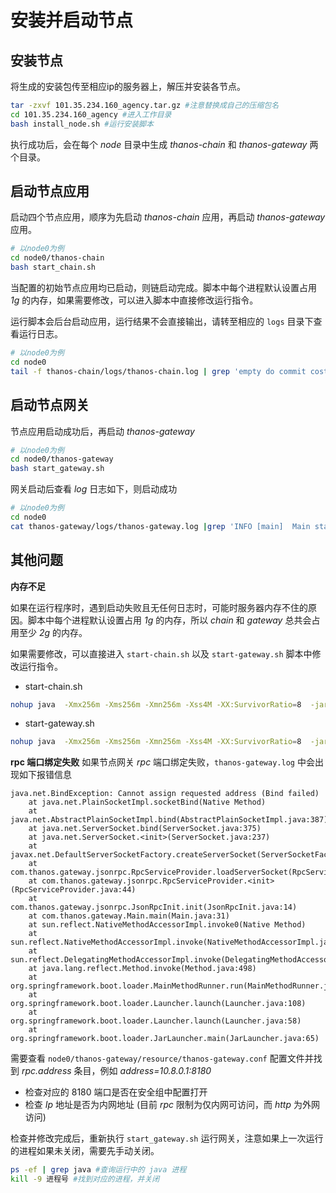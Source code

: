 # 安装并启动节点

## 安装节点

将生成的安装包传至相应ip的服务器上，解压并安装各节点。

```sh
tar -zxvf 101.35.234.160_agency.tar.gz #注意替换成自己的压缩包名
cd 101.35.234.160_agency #进入工作目录
bash install_node.sh #运行安装脚本
```

执行成功后，会在每个 *node* 目录中生成 *thanos-chain* 和 *thanos-gateway* 两个目录。

## 启动节点应用 <a href="#id2.4-an-zhuang-bing-qi-dong-jie-dian-qi-dong-jie-dian-ying-yong" id="id2.4-an-zhuang-bing-qi-dong-jie-dian-qi-dong-jie-dian-ying-yong"></a>

启动四个节点应用，顺序为先启动 *thanos-chain* 应用，再启动 *thanos-gateway* 应用。

```bash
# 以node0为例
cd node0/thanos-chain
bash start_chain.sh
```

当配置的初始节点应用均已启动，则链启动完成。脚本中每个进程默认设置占用 *1g* 的内存，如果需要修改，可以进入脚本中直接修改运行指令。

运行脚本会后台启动应用，运行结果不会直接输出，请转至相应的 `logs` 目录下查看运行日志。

```bash
# 以node0为例
cd node0
tail -f thanos-chain/logs/thanos-chain.log | grep 'empty do commit cost' #如果持续打印该消息，说明节点chain应用启动成功并参与共识。
```

## 启动节点网关 <a href="#id2.4-an-zhuang-bing-qi-dong-jie-dian-qi-dong-jie-dian-wang-guan" id="id2.4-an-zhuang-bing-qi-dong-jie-dian-qi-dong-jie-dian-wang-guan"></a>

节点应用启动成功后，再启动 *thanos-gateway*

```bash
# 以node0为例
cd node0/thanos-gateway
bash start_gateway.sh
```

网关启动后查看 *log* 日志如下，则启动成功

```bash
# 以node0为例
cd node0
cat thanos-gateway/logs/thanos-gateway.log |grep 'INFO [main]  Main start success!!' #如果打印该消息，说明节点gateway应用启动成功。
```

## 其他问题

**内存不足**

如果在运行程序时，遇到启动失败且无任何日志时，可能时服务器内存不住的原因。脚本中每个进程默认设置占用 *1g* 的内存，所以 *chain* 和 *gateway* 总共会占用至少 *2g* 的内存。

如果需要修改，可以直接进入 `start-chain.sh` 以及 `start-gateway.sh` 脚本中修改运行指令。
* start-chain\.sh

```bash
nohup java  -Xmx256m -Xms256m -Xmn256m -Xss4M -XX:SurvivorRatio=8  -jar thanos-chain.jar >/dev/null &
```

* start-gateway\.sh

```bash
nohup java  -Xmx256m -Xms256m -Xmn256m -Xss4M -XX:SurvivorRatio=8  -jar thanos-gateway.jar >/dev/null &
```

**rpc 端口绑定失败**
如果节点网关 *rpc* 端口绑定失败，`thanos-gateway.log` 中会出现如下报错信息

```
java.net.BindException: Cannot assign requested address (Bind failed)
    at java.net.PlainSocketImpl.socketBind(Native Method)
    at java.net.AbstractPlainSocketImpl.bind(AbstractPlainSocketImpl.java:387)
    at java.net.ServerSocket.bind(ServerSocket.java:375)
    at java.net.ServerSocket.<init>(ServerSocket.java:237)
    at javax.net.DefaultServerSocketFactory.createServerSocket(ServerSocketFactory.java:231)
    at com.thanos.gateway.jsonrpc.RpcServiceProvider.loadServerSocket(RpcServiceProvider.java:69)
    at com.thanos.gateway.jsonrpc.RpcServiceProvider.<init>(RpcServiceProvider.java:44)
    at com.thanos.gateway.jsonrpc.JsonRpcInit.init(JsonRpcInit.java:14)
    at com.thanos.gateway.Main.main(Main.java:31)
    at sun.reflect.NativeMethodAccessorImpl.invoke0(Native Method)
    at sun.reflect.NativeMethodAccessorImpl.invoke(NativeMethodAccessorImpl.java:62)
    at sun.reflect.DelegatingMethodAccessorImpl.invoke(DelegatingMethodAccessorImpl.java:43)
    at java.lang.reflect.Method.invoke(Method.java:498)
    at org.springframework.boot.loader.MainMethodRunner.run(MainMethodRunner.java:49)
    at org.springframework.boot.loader.Launcher.launch(Launcher.java:108)
    at org.springframework.boot.loader.Launcher.launch(Launcher.java:58)
    at org.springframework.boot.loader.JarLauncher.main(JarLauncher.java:65)
```

需要查看 `node0/thanos-gateway/resource/thanos-gateway.conf` 配置文件并找到 *rpc.address* 条目，例如 *address=10.8.0.1:8180*
* 检查对应的 8180 端口是否在安全组中配置打开
* 检查 *Ip* 地址是否为内网地址 (目前 *rpc* 限制为仅内网可访问，而 *http* 为外网访问)

检查并修改完成后，重新执行 `start_gateway.sh` 运行网关，注意如果上一次运行的进程如果未关闭，需要先手动关闭。
```sh
ps -ef | grep java #查询运行中的 java 进程
kill -9 进程号 #找到对应的进程，并关闭
```
